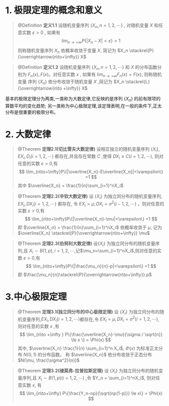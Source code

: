 # 1. 极限定理的概念和意义
> @Definition
> **定义1.1** 设随机变量序列 $\{ X_n, n=1,2,\cdots\}$ , 对随机变量 $X$ 和任意实数 $\varepsilon > 0$ , 如果有
> $$
> \lim_{n\to +\infty} P\{|X_n-X|< \varepsilon \} = 1
> $$
> 则称随机变量序列  $X_n$ 依概率收敛于变量 $X$, 简记为 $X_n \stackrel{P}{\overrightarrow{n\to+\infty}} X$


> @Definition
> **定义1.2**   设随机变量序列 $\{X_n, n=1,2,\cdots\}$ 和 $X$ 的分布函数分别为 $F_n(x), F(x)$。对任意实数 $x$ , 如果有 $\lim_{n\to+\infty}F_n(x) = F(x)$, 则称随机变量 序列  $\{X_n\}$ 依分布收敛于随机变量 $X$ ,简记为 $X_n \stackrel{L}{\overrightarrow{n\to +\infty}} X$


基本的极限定理分为两类,一类称为大数定律,它反映的是序列 $\{X_n\}$ 的前有限项的算数平均的变化趋势;
另一类称为中心极限定理,该定理表明,在一般的条件下,正太分布是很重要的极限分布。



# 2. 大数定律

> @Theorem
> **定理2.1(切比雪夫大数定律)** 设相互独立的随机变量序列 $\{X_i\}, EX_i, D_i (i=1,2,\cdots)$ 都存在,并且存在常数 $C$ ,使得 $DX_i\le C(i=1,2,\cdots)$, 则对任意的实数 $\varepsilon>0$,有
> $$
> \lim_{n\to+\infty}P\{|\overline{X_n}-E\overline{X_n}|<\varepsilon\}  =1
> $$ 
> 其中 $\overline{X_n} = \frac{1}{n}\sum_{i=1}^nX_i$

> @Theorem
> **定理2.2(辛钦大数定律)** 设 $\{X_i\}$ 为独立同分布的随机变量序列, $EX_i,DX_i(i=1,2,\cdots)$ 都存在, 令 $EX_i = \mu, DX_i = \sigma^2 (i-1,2,\cdots)$ ，则对任意的实数 $\varepsilon>0$,有
> $$
> \lim_{n\to+\infty}P\{|\overline{X_n}-\mu|<\varepsilon\} =1
> $$
> 即 $\overline{X_n} = \frac{1}{n}\sum_{i=1}^nX_i$ 依概率收敛于 $\mu$, 记为 $\overline{X_n} \stackrel{P}{\overrightarrow{n\to+\infty}} \mu$

> @Theorem
> **定理2.3(伯努利大数定律)** 设$\{X_i\}$  为独立同分布的随机变量序列,且 $X_i\sim B(1,p), i=1,2,\cdots$,记$\mu_n=\sum_{i=1}^nX_i$,则对任意的实数 $\varepsilon>0$,有
> $$
> \lim_{n\to+\infty}P\{|\frac{\mu_n}{n}-p|<\varepsilon\} =1
> $$
> 即 $\frac{\mu_n}{n}\stackrel{P}{\overrightarrow{n\to+\infty}} p$

# 3.中心极限定理
> @Theorem
> **定理3.1(独立同分布的中心极限定理)** 设 $\{X_i\}$ 为独立同分布的随机变量序列,$EX_i,DX_i(i=1,2,\cdots)$都存在,令 $EX_i=\mu, DX_i=\sigma^2(i=1,2,\cdots)$, 则对任意的实数 $x$ ,有
> $$
> \lim_{n\to +\infty } P\{\frac{\overline{X_n}-\mu}{\sigma / \sqrt{n}} \le x \} = \Phi(x)
> $$ 
> 其中, $\overline{X_n} \frac{1}{n} \sum_{i=1}^n X_i$, $\Phi(x)$ 为标准正太分布 $N(0,1)$ 的分布函数。
> 称 $\overline{X_n}$ 依分布收敛于正态分布 $N(\mu, \frac{\sigma^2}{n})$

> @Theorem
> **定理3.2(棣莫弗-拉普拉斯定理)** 设 $\{X_i\}$ 为独立同分布的随机变量序列,且 $X_i\sim B(1,p)(i=1,2,\cdots)$ ,令 $Y_n = \sum_{i=1}^nX_i$, 则对任意实数 $x$, 有
> $$
> \lim_{n\to+\infty} P\{\frac{Y_n-np}{\sqrt{np(1-p)}} \le x\} = \Phi(x)
> $$


